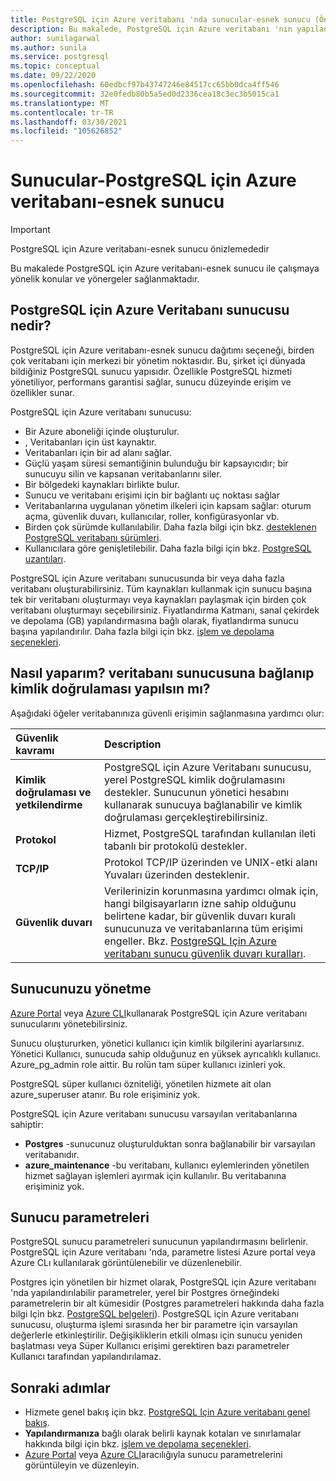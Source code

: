 ```yaml
---
title: PostgreSQL için Azure veritabanı 'nda sunucular-esnek sunucu (Önizleme)
description: Bu makalede, PostgreSQL için Azure veritabanı 'nın yapılandırılmasına ve yönetilmesine yönelik konular ve esnek sunucu hakkında önemli noktalar ve yönergeler sunulmaktadır.
author: sunilagarwal
ms.author: sunila
ms.service: postgresql
ms.topic: conceptual
ms.date: 09/22/2020
ms.openlocfilehash: 60edbcf97b43747246e84517cc65bb0dca4ff546
ms.sourcegitcommit: 32e0fedb80b5a5ed0d2336cea18c3ec3b5015ca1
ms.translationtype: MT
ms.contentlocale: tr-TR
ms.lasthandoff: 03/30/2021
ms.locfileid: "105626852"
---
```

# <a name="servers---azure-database-for-postgresql---flexible-server"></a>Sunucular-PostgreSQL için Azure veritabanı-esnek sunucu

> [!IMPORTANT]
> PostgreSQL için Azure veritabanı-esnek sunucu önizlemededir

Bu makalede PostgreSQL için Azure veritabanı-esnek sunucu ile çalışmaya yönelik konular ve yönergeler sağlanmaktadır.

## <a name="what-is-an-azure-database-for-postgresql-server"></a>PostgreSQL için Azure Veritabanı sunucusu nedir?

PostgreSQL için Azure veritabanı-esnek sunucu dağıtımı seçeneği, birden çok veritabanı için merkezi bir yönetim noktasıdır. Bu, şirket içi dünyada bildiğiniz PostgreSQL sunucu yapısıdır. Özellikle PostgreSQL hizmeti yönetiliyor, performans garantisi sağlar, sunucu düzeyinde erişim ve özellikler sunar.

PostgreSQL için Azure veritabanı sunucusu:

- Bir Azure aboneliği içinde oluşturulur.
- , Veritabanları için üst kaynaktır.
- Veritabanları için bir ad alanı sağlar.
- Güçlü yaşam süresi semantiğinin bulunduğu bir kapsayıcıdır; bir sunucuyu silin ve kapsanan veritabanlarını siler.
- Bir bölgedeki kaynakları birlikte bulur.
- Sunucu ve veritabanı erişimi için bir bağlantı uç noktası sağlar
- Veritabanlarına uygulanan yönetim ilkeleri için kapsam sağlar: oturum açma, güvenlik duvarı, kullanıcılar, roller, konfigürasyonlar vb.
- Birden çok sürümde kullanılabilir. Daha fazla bilgi için bkz. [desteklenen PostgreSQL veritabanı sürümleri](concepts-supported-versions.md).
- Kullanıcılara göre genişletilebilir. Daha fazla bilgi için bkz. [PostgreSQL uzantıları](concepts-extensions.md).

PostgreSQL için Azure veritabanı sunucusunda bir veya daha fazla veritabanı oluşturabilirsiniz. Tüm kaynakları kullanmak için sunucu başına tek bir veritabanı oluşturmayı veya kaynakları paylaşmak için birden çok veritabanı oluşturmayı seçebilirsiniz. Fiyatlandırma Katmanı, sanal çekirdek ve depolama (GB) yapılandırmasına bağlı olarak, fiyatlandırma sunucu başına yapılandırılır. Daha fazla bilgi için bkz. [işlem ve depolama seçenekleri](concepts-compute-storage.md).

## <a name="how-do-i-connect-and-authenticate-to-the-database-server"></a>Nasıl yaparım? veritabanı sunucusuna bağlanıp kimlik doğrulaması yapılsın mı?

Aşağıdaki öğeler veritabanınıza güvenli erişimin sağlanmasına yardımcı olur:

| Güvenlik kavramı | Description |
| :-- | :-- |
| **Kimlik doğrulaması ve yetkilendirme** | PostgreSQL için Azure Veritabanı sunucusu, yerel PostgreSQL kimlik doğrulamasını destekler. Sunucunun yönetici hesabını kullanarak sunucuya bağlanabilir ve kimlik doğrulaması gerçekleştirebilirsiniz. |
| **Protokol** | Hizmet, PostgreSQL tarafından kullanılan ileti tabanlı bir protokolü destekler. |
| **TCP/IP** | Protokol TCP/IP üzerinden ve UNIX-etki alanı Yuvaları üzerinden desteklenir. |
| **Güvenlik duvarı** | Verilerinizin korunmasına yardımcı olmak için, hangi bilgisayarların izne sahip olduğunu belirtene kadar, bir güvenlik duvarı kuralı sunucunuza ve veritabanlarına tüm erişimi engeller. Bkz. [PostgreSQL Için Azure veritabanı sunucu güvenlik duvarı kuralları](how-to-manage-firewall-portal.md). |

## <a name="managing-your-server"></a>Sunucunuzu yönetme

[Azure Portal](https://portal.azure.com) veya [Azure CLI](/cli/azure/postgres)kullanarak PostgreSQL için Azure veritabanı sunucularını yönetebilirsiniz.

Sunucu oluştururken, yönetici kullanıcı için kimlik bilgilerini ayarlarsınız. Yönetici Kullanıcı, sunucuda sahip olduğunuz en yüksek ayrıcalıklı kullanıcı. Azure_pg_admin role aittir. Bu rolün tam süper kullanıcı izinleri yok. 

PostgreSQL süper kullanıcı özniteliği, yönetilen hizmete ait olan azure_superuser atanır. Bu role erişiminiz yok.

PostgreSQL için Azure veritabanı sunucusu varsayılan veritabanlarına sahiptir: 

- **Postgres** -sunucunuz oluşturulduktan sonra bağlanabilir bir varsayılan veritabanıdır.
- **azure_maintenance** -bu veritabanı, kullanıcı eylemlerinden yönetilen hizmet sağlayan işlemleri ayırmak için kullanılır. Bu veritabanına erişiminiz yok.

## <a name="server-parameters"></a>Sunucu parametreleri

PostgreSQL sunucu parametreleri sunucunun yapılandırmasını belirlenir. PostgreSQL için Azure veritabanı 'nda, parametre listesi Azure portal veya Azure CLı kullanılarak görüntülenebilir ve düzenlenebilir.

Postgres için yönetilen bir hizmet olarak, PostgreSQL için Azure veritabanı 'nda yapılandırılabilir parametreler, yerel bir Postgres örneğindeki parametrelerin bir alt kümesidir (Postgres parametreleri hakkında daha fazla bilgi Için bkz. [PostgreSQL belgeleri](https://www.postgresql.org/docs/12/static/runtime-config.html)). PostgreSQL için Azure veritabanı sunucusu, oluşturma işlemi sırasında her bir parametre için varsayılan değerlerle etkinleştirilir. Değişikliklerin etkili olması için sunucu yeniden başlatması veya Süper Kullanıcı erişimi gerektiren bazı parametreler Kullanıcı tarafından yapılandırılamaz.

## <a name="next-steps"></a>Sonraki adımlar

- Hizmete genel bakış için bkz. [PostgreSQL Için Azure veritabanı genel bakış](overview.md).
- **Yapılandırmanıza** bağlı olarak belirli kaynak kotaları ve sınırlamalar hakkında bilgi için bkz. [işlem ve depolama seçenekleri](concepts-compute-storage.md).
- [Azure Portal](howto-configure-server-parameters-using-portal.md) veya [Azure CLI](howto-configure-server-parameters-using-cli.md)aracılığıyla sunucu parametrelerini görüntüleyin ve düzenleyin.
